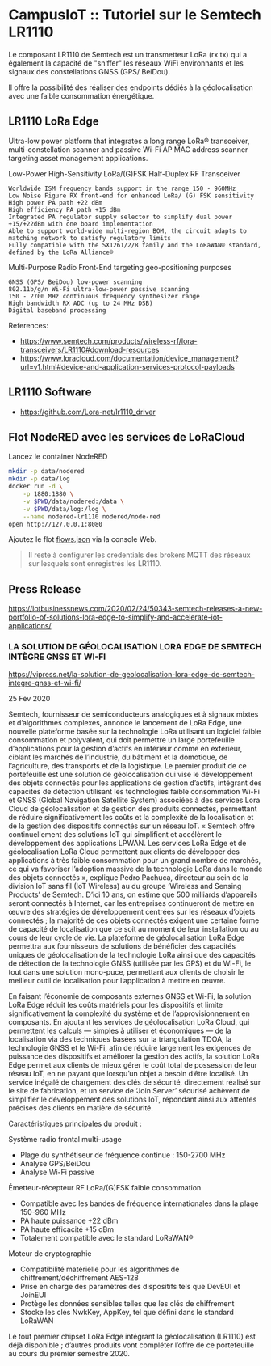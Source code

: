 # CampusIoT :: Tutoriel sur le Semtech LR1110

Le composant LR1110 de Semtech est un transmetteur LoRa (rx tx) qui a également la capacité de "sniffer" les réseaux WiFi environnants et les signaux des constellations GNSS (GPS/ BeiDou).

Il offre la possibilité des réaliser des endpoints dédiés à la géolocalisation avec une faible consommation énergétique.

## LR1110 LoRa Edge 

Ultra-low power platform that integrates a long range LoRa® transceiver, multi-constellation scanner and passive Wi-Fi AP MAC address scanner targeting asset management applications.

Low-Power High-Sensitivity LoRa/(G)FSK Half-Duplex RF Transceiver

    Worldwide ISM frequency bands support in the range 150 - 960MHz
    Low Noise Figure RX front-end for enhanced LoRa/ (G) FSK sensitivity
    High power PA path +22 dBm
    High efficiency PA path +15 dBm
    Integrated PA regulator supply selector to simplify dual power +15/+22dBm with one board implementation
    Able to support world-wide multi-region BOM, the circuit adapts to matching network to satisfy regulatory limits
    Fully compatible with the SX1261/2/8 family and the LoRaWAN® standard, defined by the LoRa Alliance®

Multi-Purpose Radio Front-End targeting geo-positioning purposes

    GNSS (GPS/ BeiDou) low-power scanning
    802.11b/g/n Wi-Fi ultra-low-power passive scanning
    150 - 2700 MHz continuous frequency synthesizer range
    High bandwidth RX ADC (up to 24 MHz DSB)
    Digital baseband processing


References:
* https://www.semtech.com/products/wireless-rf/lora-transceivers/LR1110#download-resources
* https://www.loracloud.com/documentation/device_management?url=v1.html#device-and-application-services-protocol-payloads

## LR1110 Software

* https://github.com/Lora-net/lr1110_driver

## Flot NodeRED avec les services de LoRaCloud


Lancez le container NodeRED
```bash
mkdir -p data/nodered
mkdir -p data/log
docker run -d \
    -p 1880:1880 \
    -v $PWD/data/nodered:/data \
    -v $PWD/data/log:/log \
    --name nodered-lr1110 nodered/node-red
open http://127.0.0.1:8080
```

Ajoutez le flot [flows.json](./flows.json) via la console Web.

> Il reste à configurer les credentials des brokers MQTT des réseaux sur lesquels sont enregistrés les LR1110.

## Press Release

https://iotbusinessnews.com/2020/02/24/50343-semtech-releases-a-new-portfolio-of-solutions-lora-edge-to-simplify-and-accelerate-iot-applications/

### LA SOLUTION DE GÉOLOCALISATION LORA EDGE DE SEMTECH INTÈGRE GNSS ET WI-FI
https://vipress.net/la-solution-de-geolocalisation-lora-edge-de-semtech-integre-gnss-et-wi-fi/

25 Fév 2020

Semtech, fournisseur de semiconducteurs analogiques et à signaux mixtes et d’algorithmes complexes, annonce le lancement de LoRa Edge, une nouvelle plateforme basée sur la technologie LoRa utilisant un logiciel faible consommation et polyvalent, qui doit permettre un large portefeuille d’applications pour la gestion d’actifs en intérieur comme en extérieur, ciblant les marchés de l’industrie, du bâtiment et la domotique, de l’agriculture, des transports et de la logistique.
Le premier produit de ce portefeuille est une solution de géolocalisation qui vise le développement des objets connectés pour les applications de gestion d’actifs, intégrant des capacités de détection utilisant les technologies faible consommation Wi-Fi et GNSS (Global Navigation Satellite System) associées à des services Lora Cloud de géolocalisation et de gestion des produits connectés, permettant de réduire significativement les coûts et la complexité de la localisation et de la gestion des dispositifs connectés sur un réseau IoT.
« Semtech offre continuellement des solutions IoT qui simplifient et accélèrent le développement des applications LPWAN. Les services LoRa Edge et de géolocalisation LoRa Cloud permettent aux clients de développer des applications à très faible consommation pour un grand nombre de marchés, ce qui va favoriser l’adoption massive de la technologie LoRa dans le monde des objets connectés », explique Pedro Pachuca, directeur au sein de la division IoT sans fil (IoT Wireless) au du groupe ‘Wireless and Sensing Products’ de Semtech.
D’ici 10 ans, on estime que 500 milliards d’appareils seront connectés à Internet, car les entreprises continueront de mettre en œuvre des stratégies de développement centrées sur les réseaux d’objets connectés ; la majorité de ces objets connectés exigent une certaine forme de capacité de localisation que ce soit au moment de leur installation ou au cours de leur cycle de vie. La plateforme de géolocalisation LoRa Edge permettra aux fournisseurs de solutions de bénéficier des capacités uniques de géolocalisation de la technologie LoRa ainsi que des capacités de détection de la technologie GNSS (utilisée par les GPS) et du Wi-Fi, le tout dans une solution mono-puce, permettant aux clients de choisir le meilleur outil de localisation pour l’application à mettre en œuvre.


En faisant l’économie de composants externes GNSS et Wi-Fi, la solution LoRa Edge réduit les coûts matériels pour les dispositifs et limite significativement la complexité du système et de l’approvisionnement en composants. En ajoutant les services de géolocalisation LoRa Cloud, qui permettent les calculs — simples à utiliser et économiques — de la localisation via des techniques basées sur la triangulation TDOA, la technologie GNSS et le Wi-Fi, afin de réduire largement les exigences de puissance des dispositifs et améliorer la gestion des actifs, la solution LoRa Edge permet aux clients de mieux gérer le coût total de possession de leur réseau IoT, en ne payant que lorsqu’un objet a besoin d’être localisé. Un service inégalé de chargement des clés de sécurité, directement réalisé sur le site de fabrication, et un service de ‘Join Server’ sécurisé achèvent de simplifier le développement des solutions IoT, répondant ainsi aux attentes précises des clients en matière de sécurité.


Caractéristiques principales du produit :


Système radio frontal multi-usage
* Plage du synthétiseur de fréquence continue : 150-2700 MHz
* Analyse GPS/BeiDou
* Analyse Wi-Fi passive

Émetteur-récepteur RF LoRa/(G)FSK faible consommation
* Compatible avec les bandes de fréquence internationales dans la plage 150-960 MHz
* PA haute puissance +22 dBm
* PA haute efficacité +15 dBm
* Totalement compatible avec le standard LoRaWAN®

Moteur de cryptographie
* Compatibilité matérielle pour les algorithmes de chiffrement/déchiffrement AES-128
* Prise en charge des paramètres des dispositifs tels que DevEUI et JoinEUI
* Protège les données sensibles telles que les clés de chiffrement
* Stocke les clés NwkKey, AppKey, tel que défini dans le standard LoRaWAN

Le tout premier chipset LoRa Edge intégrant la géolocalisation (LR1110) est déjà disponible ; d’autres produits vont compléter l’offre de ce portefeuille au cours du premier semestre 2020.
